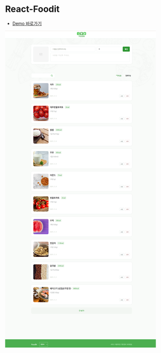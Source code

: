 # React-Foodit

- [Demo 바로가기](https://react-foodit.netlify.app/)

![Foodit](https://raw.githubusercontent.com/ohtaekwon/OHTK-Portfolio/master/images/foodit.png)
